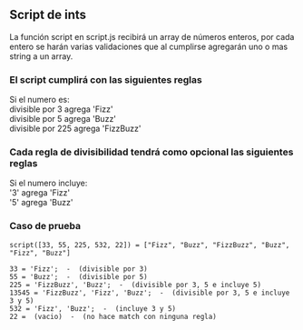 ## Script de ints

La función script en script.js recibirá un array de números enteros, por cada entero se harán varias validaciones que al cumplirse agregarán uno o mas string a un array.

### El script cumplirá con las siguientes reglas   

Si el numero es:   
divisible por 3 agrega 'Fizz'   
divisible por 5 agrega 'Buzz'   
divisible por 225 agrega 'FizzBuzz'

### Cada regla de divisibilidad tendrá como opcional las siguientes reglas

Si el numero incluye:   
'3' agrega 'Fizz'   
'5' agrega 'Buzz'   

### Caso de prueba

```
script([33, 55, 225, 532, 22]) = ["Fizz", "Buzz", "FizzBuzz", "Buzz", "Fizz", "Buzz"]

33 = 'Fizz';  -  (divisible por 3)
55 = 'Buzz';  -  (divisible por 5)
225 = 'FizzBuzz', 'Buzz';  -  (divisible por 3, 5 e incluye 5)
13545 = 'FizzBuzz', 'Fizz', 'Buzz';  -  (divisible por 3, 5 e incluye 3 y 5)
532 = 'Fizz', 'Buzz';  -  (incluye 3 y 5)
22 =  (vacio)  -  (no hace match con ninguna regla)
```